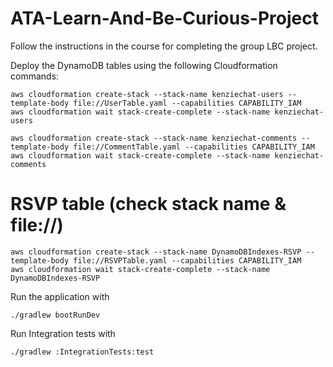 # ATA-Learn-And-Be-Curious-Project

Follow the instructions in the course for completing the group LBC project.

Deploy the DynamoDB tables using the following Cloudformation commands:

```
aws cloudformation create-stack --stack-name kenziechat-users --template-body file://UserTable.yaml --capabilities CAPABILITY_IAM
aws cloudformation wait stack-create-complete --stack-name kenziechat-users

aws cloudformation create-stack --stack-name kenziechat-comments --template-body file://CommentTable.yaml --capabilities CAPABILITY_IAM
aws cloudformation wait stack-create-complete --stack-name kenziechat-comments
```

# RSVP table (check stack name & file://)
```
aws cloudformation create-stack --stack-name DynamoDBIndexes-RSVP --template-body file://RSVPTable.yaml --capabilities CAPABILITY_IAM
aws cloudformation wait stack-create-complete --stack-name DynamoDBIndexes-RSVP

```

Run the application with

```
./gradlew bootRunDev
```

Run Integration tests with
```
./gradlew :IntegrationTests:test
```